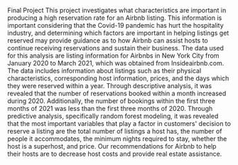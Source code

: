 Final Project
This project investigates what characteristics are important in producing a high reservation rate for an Airbnb listing. This information is important considering that the Covid-19 pandemic has hurt the hospitality industry, and determining which factors are important in helping listings get reserved may provide guidance as to how Airbnb can assist hosts to continue receiving reservations and sustain their business. The data used for this analysis are listing information for Airbnbs in New York City from January 2020 to March 2021, which was obtained from Insideairbnb.com. The data includes information about listings such as their physical characteristics, corresponding host information, prices, and the days which they were reserved within a year. Through descriptive analysis, it was revealed that the number of reservations booked within a month increased during 2020. Additionally, the number of bookings within the first three months of 2021 was less than the first three months of 2020. Through predictive analysis, specifically random forest modeling, it was revealed that the most important variables that play a factor in customers' decision to reserve a listing are the total number of listings a host has, the number of people it accommodates, the minimum nights required to stay, whether the host is a superhost, and price. Our recommendations for Airbnb to help their hosts are to decrease host costs and provide real estate assistance.
